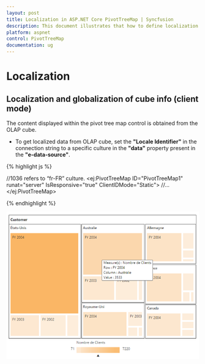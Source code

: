 ```yaml
---
layout: post
title: Localization in ASP.NET Core PivotTreeMap | Syncfusion
description: This document illustrates that how to define localization with respective to the modes in ASP.NET Core PivotTreeMap control 
platform: aspnet
control: PivotTreeMap
documentation: ug
---
```


# Localization

## Localization and globalization of cube info (client mode)

The content displayed within the pivot tree map control is obtained from the OLAP cube.

* To get localized data from OLAP cube, set the **"Locale Identifier"** in the connection string to a specific culture in the **"data"** property present in the **"e-data-source"**.

{% highlight js %}

//1036 refers to “fr-FR” culture.
<ej-pivot-treemap id="PivotTreeMap1">
    <e-data-source catalog="Adventure Works DW 2008 SE" cube="Adventure Works" data="//bi.syncfusion.com/olap/msmdpump.dll">
        <e-pivot-rows>
            <e-row-field field-name="[Core Product Group]" is-named-sets="true"></e-row-field>
        </e-pivot-rows>
        <e-pivot-columns>
            <e-column-field field-name="[Customer].[Customer Geography]"></e-column-field>
        </e-pivot-columns>
        <e-pivot-values>
            <e-value-field axis="Column">
                <e-measures>
                    <e-measure-items field-name="[Measures].[Customer Count]"></e-measure-items>
                </e-measures>
            </e-value-field>
        </e-pivot-values>
    </e-data-source>
</ej-pivot-treemap>
<ej:PivotTreeMap ID="PivotTreeMap1" runat="server" IsResponsive="true" ClientIDMode="Static">
  <DataSource Catalog="Adventure Works DW 2008 SE" Cube="Adventure Works" Data="http://bi.syncfusion.com/olap/msmdpump.dll; Locale Identifier=1036;">
     //...
  </DataSource>
</ej:PivotTreeMap>

{% endhighlight %}

![Localization in ASP NET Core pivot tree map control](Localization_images/localization.png) 

